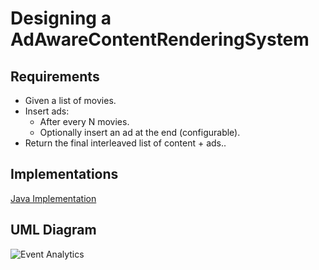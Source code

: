 # Designing a AdAwareContentRenderingSystem
## Requirements
* Given a list of movies. 
* Insert ads: 
  * After every N movies. 
  * Optionally insert an ad at the end (configurable). 
* Return the final interleaved list of content + ads..
## Implementations
[Java Implementation ](https://github.com/darshna22/Low-Level-Design-Problems/tree/main/src/main/kotlin/LLD_AdAwareContentRenderingSystem)

## UML Diagram
![Event Analytics](https://github.com/user-attachments/assets/bd984aa6-d8c8-4a53-a3f7-65af4d158dd9)
